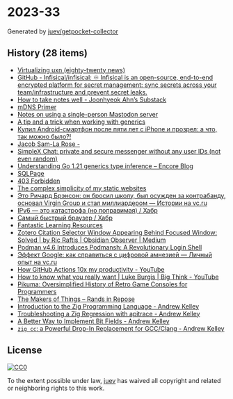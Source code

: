 # 2023-33

Generated by [juev/getpocket-collector](https://github.com/juev/getpocket-collector)

## History (28 items)

- [Virtualizing uxn (eighty-twenty news)](https://eighty-twenty.org/2023/08/11/virtualizing-uxn)
- [GitHub - Infisical/infisical: ♾ Infisical is an open-source, end-to-end encrypted platform for secret management: sync secrets across your team/infrastructure and prevent secret leaks.](https://github.com/Infisical/infisical)
- [How to take notes well - Joonhyeok Ahn’s Substack](https://joonhyeokahn.substack.com/p/how-to-take-notes-well)
- [mDNS Primer](https://fabiensanglard.net/mdns/index.html)
- [Notes on using a single-person Mastodon server](https://jvns.ca/blog/2023/08/11/some-notes-on-mastodon/)
- [A tip and a trick when working with generics](https://appliedgo.com/blog/a-tip-and-a-trick-when-working-with-generics)
- [Купил Android-смартфон после пяти лет с iPhone и прозрел: а что, так можно было?!](https://www.iguides.ru/main/other/kupil_android_smartfon_posle_iphone_i_prozrel_gde_ya_byl_poslednie_pyat_let/)
- [Jacob Sam-La Rose -](https://jsamlarose.micro.blog/2023/08/12/im-sure-i.html)
- [SimpleX Chat: private and secure messenger without any user IDs (not even random)](https://simplex.chat)
- [Understanding Go 1.21 generics type inference – Encore Blog](https://encore.dev/blog/go1.21-generics)
- [SQLPage](https://sql.ophir.dev/blog.sql)
- [403 Forbidden](https://scientificamerican.com/article/are-naps-good-for-you)
- [The complex simplicity of my static websites](https://alinpanaitiu.com/blog/complex-simplicity-of-static-websites/)
- [Это Ричард Брэнсон: он бросил школу, был осужден за контрабанду, основал Virgin Group и стал миллиардером — Истории на vc.ru](https://vc.ru/story/291903-eto-richard-brenson-on-brosil-shkolu-byl-osuzhden-za-kontrabandu-osnoval-virgin-group-i-stal-milliarderom)
- [IPv6 — это катастрофа (но поправимая) / Хабр](https://habr.com/ru/companies/ruvds/articles/753906/)
- [Самый быстрый браузер / Хабр](https://habr.com/ru/companies/globalsign/articles/752862/)
- [Fantastic Learning Resources](https://matklad.github.io/2023/08/06/fantastic-learning-resources.html)
- [Zotero Citation Selector Window Appearing Behind Focused Window: Solved | by Ric Raftis | Obsidian Observer | Medium](https://medium.com/obsidian-observer/zotero-citation-selector-window-appearing-behind-focused-window-solved-c47b669fb75a)
- [Podman v4.6 Introduces Podmansh: A Revolutionary Login Shell](https://blog.podman.io/2023/08/podman-v4-6-introduces-podmansh-a-revolutionary-login-shell/)
- [Эффект Google: как справиться с цифровой амнезией — Личный опыт на vc.ru](https://vc.ru/life/315242-effekt-google-kak-spravitsya-s-cifrovoy-amneziey)
- [How GitHub Actions 10x my productivity - YouTube](https://www.youtube.com/watch?v=yfBtjLxn_6k)
- [How to know what you really want | Luke Burgis | Big Think - YouTube](https://www.youtube.com/watch?v=dtBtov2f7e4)
- [Pikuma: Oversimplified History of Retro Game Consoles for Programmers](https://pikuma.com/blog/game-console-history-for-programmers)
- [The Makers of Things – Rands in Repose](https://randsinrepose.com/archives/the-makers-of-things/)
- [Introduction to the Zig Programming Language - Andrew Kelley](https://andrewkelley.me/post/intro-to-zig.html)
- [Troubleshooting a Zig Regression with apitrace - Andrew Kelley](https://andrewkelley.me/post/troubleshooting-zig-regression-apitrace.html)
- [A Better Way to Implement Bit Fields - Andrew Kelley](https://andrewkelley.me/post/a-better-way-to-implement-bit-fields.html)
- [`zig cc`: a Powerful Drop-In Replacement for GCC/Clang - Andrew Kelley](https://andrewkelley.me/post/zig-cc-powerful-drop-in-replacement-gcc-clang.html)

## License

[![CC0](https://mirrors.creativecommons.org/presskit/buttons/88x31/svg/cc-zero.svg)](https://creativecommons.org/publicdomain/zero/1.0/)

To the extent possible under law, [juev](https://github.com/juev) has waived all copyright and related or neighboring rights to this work.

